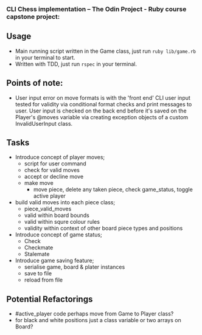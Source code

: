 ### CLI Chess implementation – The Odin Project - Ruby course capstone project:

## Usage
- Main running script written in the Game class, just run `ruby lib/game.rb` in your terminal to start.
- Written with TDD, just run `rspec` in your terminal.

## Points of note:
- User input error on move formats is with the 'front end' CLI user input tested for validity via conditional format checks and print messages to user. User input is checked on the back end before it's saved on the Player's @moves variable via creating exception objects of a custom InvalidUserInput class.


## Tasks
- Introduce concept of player moves;
  - script for user command
  - check for valid moves
  - accept or decline move
  - make move
    - move piece, delete any taken piece, check game_status, toggle active player
- build valid moves into each piece class;
  - piece_valid_moves
  - valid within board bounds
  - valid within squre colour rules
  - validity within context of other board piece types and positions
- Introduce concept of game status;
  - Check
  - Checkmate
  - Stalemate
- Introduce game saving feature;
  - serialise game, board & plater instances
  - save to file
  - reload from file


## Potential Refactorings

- #active_player code perhaps move from Game to Player class?
- for black and white positions just a class variable or two arrays on Board?
